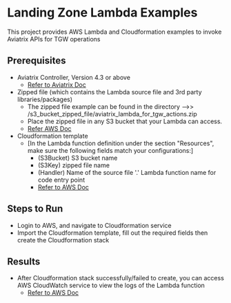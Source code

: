# Landing Zone Lambda Examples

This project provides AWS Lambda and Cloudformation examples to invoke Aviatrix APIs for TGW operations


## Prerequisites

+ Aviatrix Controller, Version 4.3 or above
    - [Refer to Aviatrix Doc](https://docs.aviatrix.com/StartUpGuides/aviatrix-cloud-controller-startup-guide.html)
+ Zipped file (which contains the Lambda source file and 3rd party libraries/packages)
    - The zipped file example can be found in the directory  -->>  /s3_bucket_zipped_file/aviatrix_lambda_for_tgw_actions.zip
    - Place the zipped file in any S3 bucket that your Lambda can access.
    - [Refer AWS Doc](https://docs.aws.amazon.com/lambda/latest/dg/lambda-python-how-to-create-deployment-package.html)
+ Cloudformation template
    - [In the Lambda function definition under the section "Resources", make sure the following fields match your configurations:]
        * (S3Bucket) S3 bucket name
        * (S3Key) zipped file name
        * (Handler) Name of the source file '.' Lambda function name for code entry point
        * [Refer to AWS Doc](https://docs.aws.amazon.com/AWSCloudFormation/latest/UserGuide/aws-resource-lambda-function.html)


## Steps to Run

+ Login to AWS, and navigate to Cloudformation service
+ Import the Cloudformation template, fill out the required fields then create the Cloudformation stack


## Results

+ After Cloudformation stack successfully/failed to create, you can access AWS CloudWatch service to view the logs of the Lambda function
    - [Refer to AWS Doc](https://docs.aws.amazon.com/lambda/latest/dg/monitoring-functions-logs.html)


